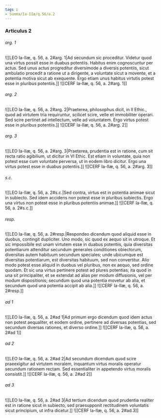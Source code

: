 ```yaml
---
tags : 
- Summa/Ia-IIæ/q.56/a.2
---
```


### Articulus 2

###### arg. 1
![[LEO Ia-IIæ, q. 56, a. 2#arg. 1|Ad secundum sic proceditur. Videtur quod una virtus possit esse in duabus potentiis. Habitus enim cognoscuntur per actus. Sed unus actus progreditur diversimode a diversis potentiis, sicut ambulatio procedit a ratione ut a dirigente, a voluntate sicut a movente, et a potentia motiva sicut ab exequente. Ergo etiam unus habitus virtutis potest esse in pluribus potentiis.]]
![[CERF Ia-IIæ, q. 56, a. 2#arg. 1]]

###### arg. 2
![[LEO Ia-IIæ, q. 56, a. 2#arg. 2|Praeterea, philosophus dicit, in II Ethic., quod ad virtutem tria requiruntur, scilicet scire, velle et immobiliter operari. Sed scire pertinet ad intellectum, velle ad voluntatem. Ergo virtus potest esse in pluribus potentiis.]]
![[CERF Ia-IIæ, q. 56, a. 2#arg. 2]]

###### arg. 3
![[LEO Ia-IIæ, q. 56, a. 2#arg. 3|Praeterea, prudentia est in ratione, cum sit recta ratio agibilium, ut dicitur in VI Ethic. Est etiam in voluntate, quia non potest esse cum voluntate perversa, ut in eodem libro dicitur. Ergo una virtus potest esse in duabus potentiis.]]
![[CERF Ia-IIæ, q. 56, a. 2#arg. 3]]

###### s.c.
![[LEO Ia-IIæ, q. 56, a. 2#s.c.|Sed contra, virtus est in potentia animae sicut in subiecto. Sed idem accidens non potest esse in pluribus subiectis. Ergo una virtus non potest esse in pluribus potentiis animae.]]
![[CERF Ia-IIæ, q. 56, a. 2#s.c.]]

###### resp.
![[LEO Ia-IIæ, q. 56, a. 2#resp.|Respondeo dicendum quod aliquid esse in duobus, contingit dupliciter. Uno modo, sic quod ex aequo sit in utroque. Et sic impossibile est unam virtutem esse in duabus potentiis, quia diversitas potentiarum attenditur secundum generales conditiones obiectorum, diversitas autem habituum secundum speciales; unde ubicumque est diversitas potentiarum, est diversitas habituum, sed non convertitur. Alio modo potest esse aliquid in duobus vel pluribus, non ex aequo, sed ordine quodam. Et sic una virtus pertinere potest ad plures potentias; ita quod in una sit principaliter, et se extendat ad alias per modum diffusionis, vel per modum dispositionis; secundum quod una potentia movetur ab alia, et secundum quod una potentia accipit ab alia.]]
![[CERF Ia-IIæ, q. 56, a. 2#resp.]]

###### ad 1
![[LEO Ia-IIæ, q. 56, a. 2#ad 1|Ad primum ergo dicendum quod idem actus non potest aequaliter, et eodem ordine, pertinere ad diversas potentias, sed secundum diversas rationes, et diverso ordine.]]
![[CERF Ia-IIæ, q. 56, a. 2#ad 1]]

###### ad 2
![[LEO Ia-IIæ, q. 56, a. 2#ad 2|Ad secundum dicendum quod scire praeexigitur ad virtutem moralem, inquantum virtus moralis operatur secundum rationem rectam. Sed essentialiter in appetendo virtus moralis consistit.]]
![[CERF Ia-IIæ, q. 56, a. 2#ad 2]]

###### ad 3
![[LEO Ia-IIæ, q. 56, a. 2#ad 3|Ad tertium dicendum quod prudentia realiter est in ratione sicut in subiecto, sed praesupponit rectitudinem voluntatis sicut principium, ut infra dicetur.]]
![[CERF Ia-IIæ, q. 56, a. 2#ad 3]]

